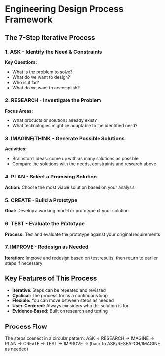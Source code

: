 # Engineering Design Process Framework

## The 7-Step Iterative Process

### 1. ASK - Identify the Need & Constraints
**Key Questions:**
- What is the problem to solve?
- What do we want to design?
- Who is it for?
- What do we want to accomplish?

### 2. RESEARCH - Investigate the Problem
**Focus Areas:**
- What products or solutions already exist?
- What technologies might be adaptable to the identified need?

### 3. IMAGINE/THINK - Generate Possible Solutions
**Activities:**
- Brainstorm ideas: come up with as many solutions as possible
- Compare the solutions with the needs, constraints and research above

### 4. PLAN - Select a Promising Solution
**Action:** Choose the most viable solution based on your analysis

### 5. CREATE - Build a Prototype
**Goal:** Develop a working model or prototype of your solution

### 6. TEST - Evaluate the Prototype
**Process:** Test and evaluate the prototype against your original requirements

### 7. IMPROVE - Redesign as Needed
**Iteration:** Improve and redesign based on test results, then return to earlier steps if necessary

## Key Features of This Process

- **Iterative:** Steps can be repeated and revisited
- **Cyclical:** The process forms a continuous loop
- **Flexible:** You can move between steps as needed
- **User-Centered:** Always considers who the solution is for
- **Evidence-Based:** Built on research and testing

## Process Flow

The steps connect in a circular pattern:
ASK → RESEARCH → IMAGINE → PLAN → CREATE → TEST → IMPROVE → (back to ASK/RESEARCH/IMAGINE as needed)
